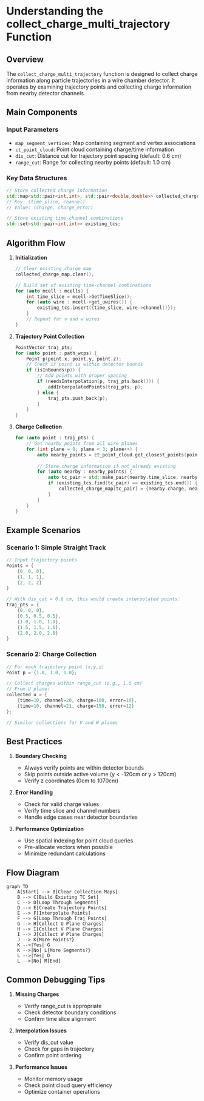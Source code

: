 # Understanding the collect_charge_multi_trajectory Function

## Overview
The `collect_charge_multi_trajectory` function is designed to collect charge information along particle trajectories in a wire chamber detector. It operates by examining trajectory points and collecting charge information from nearby detector channels.

## Main Components

### Input Parameters
- `map_segment_vertices`: Map containing segment and vertex associations
- `ct_point_cloud`: Point cloud containing charge/time information
- `dis_cut`: Distance cut for trajectory point spacing (default: 0.6 cm)
- `range_cut`: Range for collecting nearby points (default: 1.0 cm)

### Key Data Structures
```cpp
// Store collected charge information
std::map<std::pair<int,int>, std::pair<double,double>> collected_charge_map;
// Key: (time_slice, channel)
// Value: (charge, charge_error)

// Store existing time-channel combinations
std::set<std::pair<int,int>> existing_tcs;
```

## Algorithm Flow

1. **Initialization**
   ```cpp
   // Clear existing charge map
   collected_charge_map.clear();
   
   // Build set of existing time-channel combinations
   for (auto mcell : mcells) {
       int time_slice = mcell->GetTimeSlice();
       for (auto wire : mcell->get_uwires()) {
           existing_tcs.insert({time_slice, wire->channel()});
       }
       // Repeat for v and w wires
   }
   ```

2. **Trajectory Point Collection**
   ```cpp
   PointVector traj_pts;
   for (auto point : path_wcps) {
       Point p(point.x, point.y, point.z);
       // Check if point is within detector bounds
       if (isInBounds(p)) {
           // Add points with proper spacing
           if (needsInterpolation(p, traj_pts.back())) {
               addInterpolatedPoints(traj_pts, p);
           } else {
               traj_pts.push_back(p);
           }
       }
   }
   ```

3. **Charge Collection**
   ```cpp
   for (auto point : traj_pts) {
       // Get nearby points from all wire planes
       for (int plane = 0; plane < 3; plane++) {
           auto nearby_points = ct_point_cloud.get_closest_points(point, range_cut, plane);
           
           // Store charge information if not already existing
           for (auto nearby : nearby_points) {
               auto tc_pair = std::make_pair(nearby.time_slice, nearby.channel);
               if (existing_tcs.find(tc_pair) == existing_tcs.end()) {
                   collected_charge_map[tc_pair] = {nearby.charge, nearby.charge_err};
               }
           }
       }
   }
   ```

## Example Scenarios

### Scenario 1: Simple Straight Track
```cpp
// Input trajectory points
Points = {
    {0, 0, 0},
    {1, 1, 1},
    {2, 2, 2}
}

// With dis_cut = 0.6 cm, this would create interpolated points:
traj_pts = {
    {0, 0, 0},
    {0.5, 0.5, 0.5},
    {1.0, 1.0, 1.0},
    {1.5, 1.5, 1.5},
    {2.0, 2.0, 2.0}
}
```

### Scenario 2: Charge Collection
```cpp
// For each trajectory point (x,y,z)
Point p = {1.0, 1.0, 1.0};

// Collect charges within range_cut (e.g., 1.0 cm)
// From U plane:
collected_u = {
    {time=10, channel=20, charge=100, error=10},
    {time=10, channel=21, charge=150, error=12}
};

// Similar collections for V and W planes
```

## Best Practices

1. **Boundary Checking**
   - Always verify points are within detector bounds
   - Skip points outside active volume (y < -120cm or y > 120cm)
   - Verify z coordinates (0cm to 1070cm)

2. **Error Handling**
   - Check for valid charge values
   - Verify time slice and channel numbers
   - Handle edge cases near detector boundaries

3. **Performance Optimization**
   - Use spatial indexing for point cloud queries
   - Pre-allocate vectors when possible
   - Minimize redundant calculations

## Flow Diagram
```mermaid
graph TD
    A[Start] --> B[Clear Collection Maps]
    B --> C[Build Existing TC Set]
    C --> D[Loop Through Segments]
    D --> E[Create Trajectory Points]
    E --> F[Interpolate Points]
    F --> G[Loop Through Traj Points]
    G --> H[Collect U Plane Charges]
    H --> I[Collect V Plane Charges]
    I --> J[Collect W Plane Charges]
    J --> K{More Points?}
    K -->|Yes| G
    K -->|No| L{More Segments?}
    L -->|Yes| D
    L -->|No| M[End]
```

## Common Debugging Tips

1. **Missing Charges**
   - Verify range_cut is appropriate
   - Check detector boundary conditions
   - Confirm time slice alignment

2. **Interpolation Issues**
   - Verify dis_cut value
   - Check for gaps in trajectory
   - Confirm point ordering

3. **Performance Issues**
   - Monitor memory usage
   - Check point cloud query efficiency
   - Optimize container operations